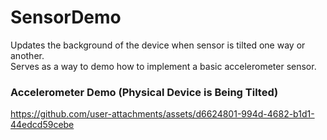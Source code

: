 # SensorDemo
<p>Updates the background of the device when sensor is tilted one way or another.<br>
Serves as a way to demo how to implement a basic accelerometer sensor.</p>

### Accelerometer Demo (Physical Device is Being Tilted)
https://github.com/user-attachments/assets/d6624801-994d-4682-b1d1-44edcd59cebe
